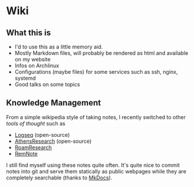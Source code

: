 # Wiki

## What this is

- I'd to use this as a little memory aid.
- Mostly Markdown files, will probably be rendered as html and available on my
  website
- Infos on Archlinux
- Configurations (maybe files) for some services such as ssh, nginx, systemd
- Good talks on some topics

## Knowledge Management

From a simple wikipedia style of taking notes, I recently switched to other
_tools of thought_ such as 

- [Logseq](https://logseq.com) (open-source)
- [AthensResearch](https://roamresearch.com) (open-source)
- [RoamResearch](https://roamresearch.com) 
- [RemNote](https://www.remnote.io/)

I still find myself using these notes quite often. It's quite nice to commit
notes into git and serve them statically as public webpages while they are
completely searchable (thanks to [MkDocs](https://www.mkdocs.org/)).
